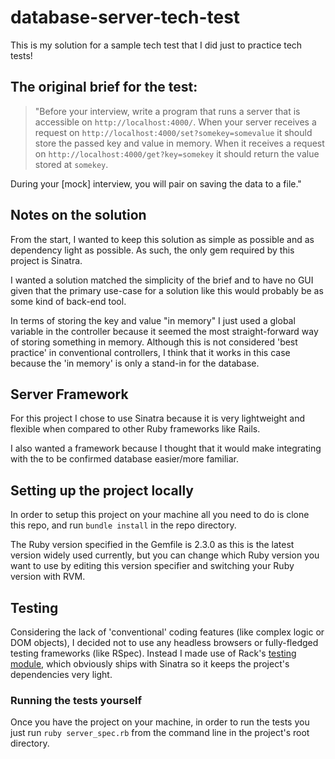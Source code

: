 # database-server-tech-test

This is my solution for a sample tech test that I did just to practice tech tests!

## The original brief for the test:


>"Before your interview, write a program that runs a server that is accessible on `http://localhost:4000/`. When your server receives a request on `http://localhost:4000/set?somekey=somevalue` it should store the passed key and value in memory. When it receives a request on `http://localhost:4000/get?key=somekey` it should return the value stored at `somekey`.
>
During your [mock] interview, you will pair on saving the data to a file."
>

## Notes on the solution

From the start, I wanted to keep this solution as simple as possible and as dependency light as possible. As such, the only gem required by this project is Sinatra.

I wanted a solution matched the simplicity of the brief and to have no GUI given that the primary use-case for a solution like this would probably be as some kind of back-end tool.

In terms of storing the key and value "in memory" I just used a global variable in the controller because it seemed the most straight-forward way of storing something in memory. Although this is not considered 'best practice' in conventional controllers, I think that it works in this case because the 'in memory' is only a stand-in for the database.

## Server Framework

For this project I chose to use Sinatra because it is very lightweight and flexible when compared to other Ruby frameworks like Rails.

I also wanted a framework because I thought that it would make integrating with the to be confirmed database easier/more familiar.  

## Setting up the project locally

In order to setup this project on your machine all you need to do is clone this repo, and run `bundle install` in the repo directory.

The Ruby version specified in the Gemfile is 2.3.0 as this is the latest version widely used currently, but you can change which Ruby version you want to use by editing this version specifier and switching your Ruby version with RVM. 

## Testing

Considering the lack of 'conventional' coding features (like complex logic or DOM objects), I decided not to use any headless browsers or fully-fledged testing frameworks (like RSpec). Instead I made use of Rack's [testing module](http://www.rubydoc.info/github/brynary/rack-test/Rack/Test/Methods), which obviously ships with Sinatra so it keeps the project's dependencies very light.


### Running the tests yourself
Once you have the project on your machine, in order to run the tests you just run `ruby server_spec.rb` from the command line in the project's root directory.
